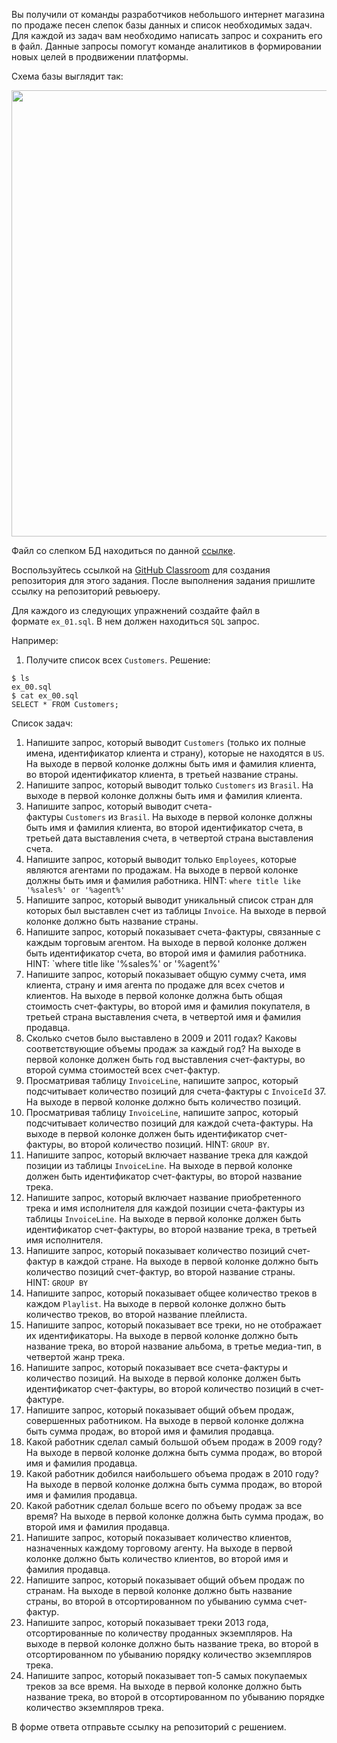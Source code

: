 <p>Вы получили от команды разработчиков небольшого интернет магазина по продаже песен слепок базы данных и список необходимых задач. Для каждой из задач вам необходимо написать запрос и сохранить его в файл. Данные запросы помогут команде аналитиков в формировании новых целей в продвижении платформы.</p>

<p>Схема базы выглядит так:</p>

<p><img alt="" height="714" name="image.png" src="https://ucarecdn.com/79b018e8-ebb6-4f0f-8497-91632c7b83b6/" width="706"></p>

<p>Файл со слепком БД находиться по данной <a href="https://stepik.org/media/attachments/lesson/699537/database.sqlite" rel="noopener noreferrer nofollow">ссылке</a>.</p>

<p>Воспользуйтесь ссылкой на <a href="https://classroom.github.com/a/-O7f_C12" rel="noopener noreferrer nofollow">GitHub Classroom</a> для создания репозитория для этого задания. После выполнения задания пришлите ссылку на репозиторий ревьюеру.</p>

<p>Для каждого из следующих упражнений создайте файл в формате <code>ex_01.sql</code>. В нем должен находиться <code>SQL</code> запрос.</p>

<p>Например:</p>

<ol>
	<li>Получите список всех <code>Customers</code>. Решение:</li>
</ol>

<pre><code>$ ls
ex_00.sql
$ cat ex_00.sql
SELECT * FROM Customers;</code></pre>

<p>Список задач:</p>

<ol>
	<li>Напишите запрос, который выводит <code>Customers</code> (только их полные имена, идентификатор клиента и страну), которые не находятся в <code>US</code>. На выходе в первой колонке должны быть имя и фамилия клиента, во второй идентификатор клиента, в третьей название страны.</li>
	<li>Напишите запрос, который выводит только <code>Customers</code> из <code>Brasil</code>. На выходе в первой колонке должны быть имя и фамилия клиента.</li>
	<li>Напишите запрос, который выводит счета-фактуры <code>Customers</code> из <code>Brasil</code>. На выходе в первой колонке должны быть имя и фамилия клиента, во второй идентификатор счета, в третьей дата выставления счета, в четвертой страна выставления счета.</li>
	<li>Напишите запрос, который выводит только <code>Employees</code>, которые являются агентами по продажам. На выходе в первой колонке должны быть имя и фамилия работника. HINT: <code>where title like '%sales%' or '%agent%'</code></li>
	<li>Напишите запрос, который выводит уникальный список стран для которых был выставлен счет из таблицы <code>Invoice</code>. На выходе в первой колонке должно быть название страны.</li>
	<li>Напишите запрос, который показывает счета-фактуры, связанные с каждым торговым агентом. На выходе в первой колонке должен быть идентификатор счета, во второй имя и фамилия работника. HINT: `where title like '%sales%' or '%agent%'</li>
	<li>Напишите запрос, который показывает общую сумму счета, имя клиента, страну и имя агента по продаже для всех счетов и клиентов. На выходе в первой колонке должна быть общая стоимость счет-фактуры, во второй имя и фамилия покупателя, в третьей страна выставления счета, в четвертой имя и фамилия продавца.</li>
	<li>Сколько счетов было выставлено в 2009 и 2011 годах? Каковы соответствующие объемы продаж за каждый год? На выходе в первой колонке должен быть год выставления счет-фактуры, во второй сумма стоимостей всех счет-фактур.</li>
	<li>Просматривая таблицу <code>InvoiceLine</code>, напишите запрос, который подсчитывает количество позиций для счета-фактуры с <code>InvoiceId</code> 37. На выходе в первой колонке должно быть количество позиций.</li>
	<li>Просматривая таблицу <code>InvoiceLine</code>, напишите запрос, который подсчитывает количество позиций для каждой счета-фактуры. На выходе в первой колонке должен быть идентификатор счет-фактуры, во второй количество позиций. HINT: <code>GROUP BY</code>.</li>
	<li>Напишите запрос, который включает название трека для каждой позиции из таблицы <code>InvoiceLine</code>. На выходе в первой колонке должен быть идентификатор счет-фактуры, во второй название трека.</li>
	<li>Напишите запрос, который включает название приобретенного трека и имя исполнителя для каждой позиции счета-фактуры из таблицы <code>InvoiceLine</code>. На выходе в первой колонке должен быть идентификатор счет-фактуры, во второй название трека, в третьей имя исполнителя.</li>
	<li>Напишите запрос, который показывает количество позиций счет-фактур в каждой стране. На выходе в первой колонке должно быть количество позиций счет-фактур, во второй название страны. HINT: <code>GROUP BY</code></li>
	<li>Напишите запрос, который показывает общее количество треков в каждом <code>Playlist</code>. На выходе в первой колонке должно быть количество треков, во второй название плейлиста.</li>
	<li>Напишите запрос, который показывает все треки, но не отображает их идентификаторы. На выходе в первой колонке должно быть название трека, во второй название альбома, в третье медиа-тип, в четвертой жанр трека.</li>
	<li>Напишите запрос, который показывает все счета-фактуры и количество позиций. На выходе в первой колонке должен быть идентификатор счет-фактуры, во второй количество позиций в счет-фактуре.</li>
	<li>Напишите запрос, который показывает общий объем продаж, совершенных работником. На выходе в первой колонке должна быть сумма продаж, во второй имя и фамилия продавца.</li>
	<li>Какой работник сделал самый большой объем продаж в 2009 году? На выходе в первой колонке должна быть сумма продаж, во второй имя и фамилия продавца.</li>
	<li>Какой работник добился наибольшего объема продаж в 2010 году? На выходе в первой колонке должна быть сумма продаж, во второй имя и фамилия продавца.</li>
	<li>Какой работник сделал больше всего по объему продаж за все время? На выходе в первой колонке должна быть сумма продаж, во второй имя и фамилия продавца.</li>
	<li>Напишите запрос, который показывает количество клиентов, назначенных каждому торговому агенту. На выходе в первой колонке должно быть количество клиентов, во второй имя и фамилия продавца.</li>
	<li>Напишите запрос, который показывает общий объем продаж по странам. На выходе в первой колонке должно быть название страны, во второй в отсортированном по убыванию сумма счет-фактур.</li>
	<li>Напишите запрос, который показывает треки 2013 года, отсортированные по количеству проданных экземпляров. На выходе в первой колонке должно быть название трека, во второй в отсортированном по убыванию порядку количество экземпляров трека.</li>
	<li>Напишите запрос, который показывает топ-5 самых покупаемых треков за все время. На выходе в первой колонке должно быть название трека, во второй в отсортированном по убыванию порядке количество экземпляров трека.</li>
</ol>

<p>В форме ответа отправьте ссылку на репозиторий с решением.</p>